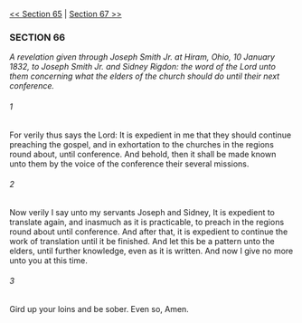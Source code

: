 [<< Section 65](Section%2065)  |  [Section 67 >>](Section%2067)

### SECTION 66

*A revelation given through Joseph Smith Jr. at Hiram, Ohio, 10 January 1832, to Joseph Smith Jr. and Sidney Rigdon: the word of the Lord unto them concerning what the elders of the church should do until their next conference.*

###### 1
For verily thus says the Lord: It is expedient in me that they should continue preaching the gospel, and in exhortation to the churches in the regions round about, until conference. And behold, then it shall be made known unto them by the voice of the conference their several missions.

###### 2
Now verily I say unto my servants Joseph and Sidney, It is expedient to translate again, and inasmuch as it is practicable, to preach in the regions round about until conference. And after that, it is expedient to continue the work of translation until it be finished. And let this be a pattern unto the elders, until further knowledge, even as it is written. And now I give no more unto you at this time.

###### 3
Gird up your loins and be sober. Even so, Amen.